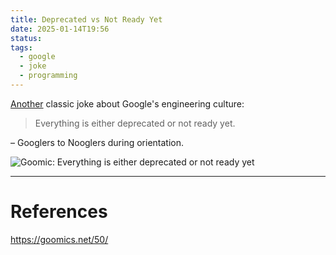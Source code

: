 ```yaml
---
title: Deprecated vs Not Ready Yet
date: 2025-01-14T19:56
status: 
tags:
  - google
  - joke
  - programming
---
```

[Another](merely-difficult.md) classic joke about Google's engineering culture: 

> Everything is either deprecated or not ready yet.

– Googlers to Nooglers during orientation.

![Goomic: Everything is either deprecated or not ready yet](https://goomics.net/img/2011-03-16_two_roads.png)

---
# References
https://goomics.net/50/

